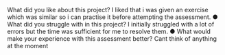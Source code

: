 What did you like about this project?
I liked that i was given an exercise which was similar so i can practise it before attempting the assessment.
●  	What did you struggle with in this project?
I initially struggled with a lot of errors but the time was sufficient for me to resolve them.
●  	What would make your experience with this assessment better?
Cant think of anything at the moment

